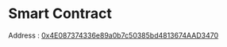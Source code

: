 
# Smart Contract

Address : [0x4E087374336e89a0b7c50385bd4813674AAD3470](https://rinkeby.etherscan.io/address/0x4E087374336e89a0b7c50385bd4813674AAD3470)
